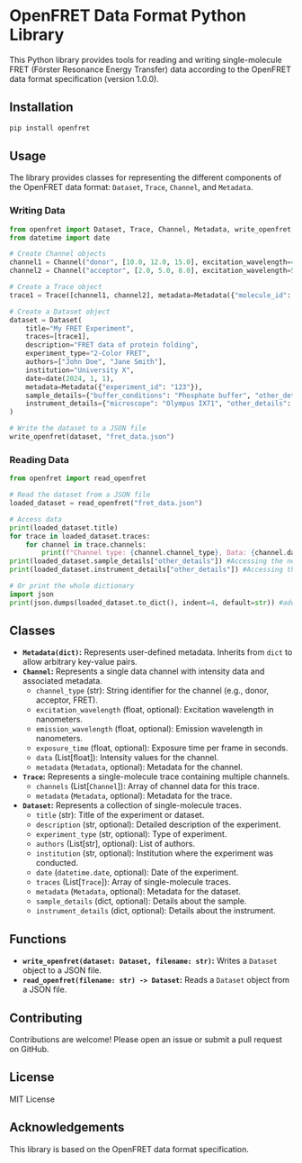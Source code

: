 # OpenFRET Data Format Python Library

This Python library provides tools for reading and writing single-molecule FRET (Förster Resonance Energy Transfer) data according to the OpenFRET data format specification (version 1.0.0).

## Installation

```bash
pip install openfret
```

## Usage

The library provides classes for representing the different components of the OpenFRET data format: `Dataset`, `Trace`, `Channel`, and `Metadata`.

### Writing Data

```python
from openfret import Dataset, Trace, Channel, Metadata, write_openfret
from datetime import date

# Create Channel objects
channel1 = Channel("donor", [10.0, 12.0, 15.0], excitation_wavelength=488.0, emission_wavelength=520.0)
channel2 = Channel("acceptor", [2.0, 5.0, 8.0], excitation_wavelength=532.0, emission_wavelength=580.0)

# Create a Trace object
trace1 = Trace([channel1, channel2], metadata=Metadata({"molecule_id": "1"}))

# Create a Dataset object
dataset = Dataset(
    title="My FRET Experiment",
    traces=[trace1],
    description="FRET data of protein folding",
    experiment_type="2-Color FRET",
    authors=["John Doe", "Jane Smith"],
    institution="University X",
    date=date(2024, 1, 1),
    metadata=Metadata({"experiment_id": "123"}),
    sample_details={"buffer_conditions": "Phosphate buffer", "other_details": Metadata({"ph": 7.4})}, #Example of nested metadata
    instrument_details={"microscope": "Olympus IX71", "other_details": Metadata({"objective": "60x"})}, #Example of nested metadata
)

# Write the dataset to a JSON file
write_openfret(dataset, "fret_data.json")
```

### Reading Data

```python
from openfret import read_openfret

# Read the dataset from a JSON file
loaded_dataset = read_openfret("fret_data.json")

# Access data
print(loaded_dataset.title)
for trace in loaded_dataset.traces:
    for channel in trace.channels:
        print(f"Channel type: {channel.channel_type}, Data: {channel.data}")
print(loaded_dataset.sample_details["other_details"]) #Accessing the nested metadata
print(loaded_dataset.instrument_details["other_details"]) #Accessing the nested metadata

# Or print the whole dictionary
import json
print(json.dumps(loaded_dataset.to_dict(), indent=4, default=str)) #added default=str to handle the date object in json output
```

## Classes

*   **`Metadata(dict)`:** Represents user-defined metadata. Inherits from `dict` to allow arbitrary key-value pairs.
*   **`Channel`:** Represents a single data channel with intensity data and associated metadata.
    *   `channel_type` (str): String identifier for the channel (e.g., donor, acceptor, FRET).
    *   `excitation_wavelength` (float, optional): Excitation wavelength in nanometers.
    *   `emission_wavelength` (float, optional): Emission wavelength in nanometers.
    *   `exposure_time` (float, optional): Exposure time per frame in seconds.
    *   `data` (List[float]): Intensity values for the channel.
    *   `metadata` (`Metadata`, optional): Metadata for the channel.
*   **`Trace`:** Represents a single-molecule trace containing multiple channels.
    *   `channels` (List[`Channel`]): Array of channel data for this trace.
    *   `metadata` (`Metadata`, optional): Metadata for the trace.
*   **`Dataset`:** Represents a collection of single-molecule traces.
    *   `title` (str): Title of the experiment or dataset.
    *   `description` (str, optional): Detailed description of the experiment.
    *   `experiment_type` (str, optional): Type of experiment.
    *   `authors` (List[str], optional): List of authors.
    *   `institution` (str, optional): Institution where the experiment was conducted.
    *   `date` (`datetime.date`, optional): Date of the experiment.
    *   `traces` (List[`Trace`]): Array of single-molecule traces.
    *   `metadata` (`Metadata`, optional): Metadata for the dataset.
    *   `sample_details` (dict, optional): Details about the sample.
    *   `instrument_details` (dict, optional): Details about the instrument.

## Functions

*   **`write_openfret(dataset: Dataset, filename: str)`:** Writes a `Dataset` object to a JSON file.
*   **`read_openfret(filename: str) -> Dataset`:** Reads a `Dataset` object from a JSON file.

## Contributing

Contributions are welcome! Please open an issue or submit a pull request on GitHub.

## License

MIT License

## Acknowledgements

This library is based on the OpenFRET data format specification.

